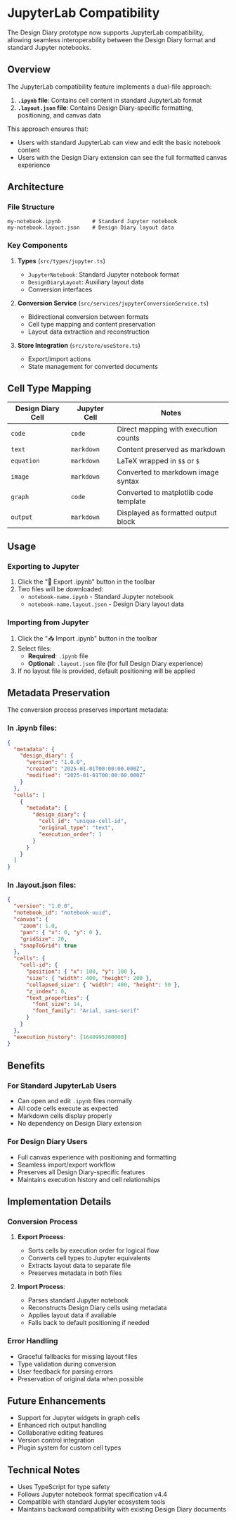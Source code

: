 # JupyterLab Compatibility

The Design Diary prototype now supports JupyterLab compatibility, allowing seamless interoperability between the Design Diary format and standard Jupyter notebooks.

## Overview

The JupyterLab compatibility feature implements a dual-file approach:

1. **`.ipynb` file**: Contains cell content in standard JupyterLab format
2. **`.layout.json` file**: Contains Design Diary-specific formatting, positioning, and canvas data

This approach ensures that:
- Users with standard JupyterLab can view and edit the basic notebook content
- Users with the Design Diary extension can see the full formatted canvas experience

## Architecture

### File Structure

```
my-notebook.ipynb          # Standard Jupyter notebook
my-notebook.layout.json    # Design Diary layout data
```

### Key Components

1. **Types** (`src/types/jupyter.ts`)
   - `JupyterNotebook`: Standard Jupyter notebook format
   - `DesignDiaryLayout`: Auxiliary layout data
   - Conversion interfaces

2. **Conversion Service** (`src/services/jupyterConversionService.ts`)
   - Bidirectional conversion between formats
   - Cell type mapping and content preservation
   - Layout data extraction and reconstruction

3. **Store Integration** (`src/store/useStore.ts`)
   - Export/import actions
   - State management for converted documents

## Cell Type Mapping

| Design Diary Cell | Jupyter Cell | Notes |
|-------------------|--------------|-------|
| `code` | `code` | Direct mapping with execution counts |
| `text` | `markdown` | Content preserved as markdown |
| `equation` | `markdown` | LaTeX wrapped in `$$` or `$` |
| `image` | `markdown` | Converted to markdown image syntax |
| `graph` | `code` | Converted to matplotlib code template |
| `output` | `markdown` | Displayed as formatted output block |

## Usage

### Exporting to Jupyter

1. Click the "📓 Export .ipynb" button in the toolbar
2. Two files will be downloaded:
   - `notebook-name.ipynb` - Standard Jupyter notebook
   - `notebook-name.layout.json` - Design Diary layout data

### Importing from Jupyter

1. Click the "📥 Import .ipynb" button in the toolbar
2. Select files:
   - **Required**: `.ipynb` file
   - **Optional**: `.layout.json` file (for full Design Diary experience)
3. If no layout file is provided, default positioning will be applied

## Metadata Preservation

The conversion process preserves important metadata:

### In .ipynb files:
```json
{
  "metadata": {
    "design_diary": {
      "version": "1.0.0",
      "created": "2025-01-01T00:00:00.000Z",
      "modified": "2025-01-01T00:00:00.000Z"
    }
  },
  "cells": [
    {
      "metadata": {
        "design_diary": {
          "cell_id": "unique-cell-id",
          "original_type": "text",
          "execution_order": 1
        }
      }
    }
  ]
}
```

### In .layout.json files:
```json
{
  "version": "1.0.0",
  "notebook_id": "notebook-uuid",
  "canvas": {
    "zoom": 1.0,
    "pan": { "x": 0, "y": 0 },
    "gridSize": 20,
    "snapToGrid": true
  },
  "cells": {
    "cell-id": {
      "position": { "x": 100, "y": 100 },
      "size": { "width": 400, "height": 200 },
      "collapsed_size": { "width": 400, "height": 50 },
      "z_index": 0,
      "text_properties": {
        "font_size": 14,
        "font_family": "Arial, sans-serif"
      }
    }
  },
  "execution_history": [1640995200000]
}
```

## Benefits

### For Standard JupyterLab Users
- Can open and edit `.ipynb` files normally
- All code cells execute as expected
- Markdown cells display properly
- No dependency on Design Diary extension

### For Design Diary Users
- Full canvas experience with positioning and formatting
- Seamless import/export workflow
- Preserves all Design Diary-specific features
- Maintains execution history and cell relationships

## Implementation Details

### Conversion Process

1. **Export Process**:
   - Sorts cells by execution order for logical flow
   - Converts cell types to Jupyter equivalents
   - Extracts layout data to separate file
   - Preserves metadata in both files

2. **Import Process**:
   - Parses standard Jupyter notebook
   - Reconstructs Design Diary cells using metadata
   - Applies layout data if available
   - Falls back to default positioning if needed

### Error Handling

- Graceful fallbacks for missing layout files
- Type validation during conversion
- User feedback for parsing errors
- Preservation of original data when possible

## Future Enhancements

- Support for Jupyter widgets in graph cells
- Enhanced rich output handling
- Collaborative editing features
- Version control integration
- Plugin system for custom cell types

## Technical Notes

- Uses TypeScript for type safety
- Follows Jupyter notebook format specification v4.4
- Compatible with standard Jupyter ecosystem tools
- Maintains backward compatibility with existing Design Diary documents
